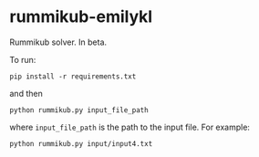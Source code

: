 # rummikub-emilykl

Rummikub solver. In beta.

To run:

`pip install -r requirements.txt`

and then

`python rummikub.py input_file_path`

where `input_file_path` is the path to the input file. For example:

`python rummikub.py input/input4.txt`
